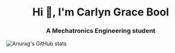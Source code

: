<h1 align="center">Hi 👋, I'm Carlyn Grace Bool</h1>
<h3 align="center">A Mechatronics Engineering student</h3>

![Anurag's GitHub stats](https://github-readme-stats.vercel.app/api?username=carlengsksks&theme=calm_pink&show_icons=true)
